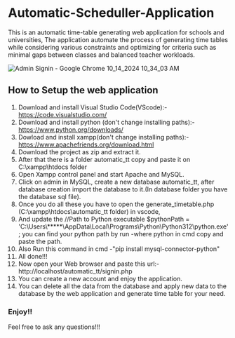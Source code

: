 # Automatic-Scheduller-Application
This is an automatic time-table generating web application for schools and universities,
The application automate the process of generating time tables while considering various constraints and optimizing for criteria such as minimal gaps between classes and balanced teacher workloads. 

![Admin Signin - Google Chrome 10_14_2024 10_34_03 AM](https://github.com/user-attachments/assets/dd40779d-18ca-4750-88f7-b944eff9585f)

## How to Setup the web application

1) Download and install Visual Studio Code(VScode):- https://code.visualstudio.com/
2) Download and install python (don't change installing paths):- https://www.python.org/downloads/
3) Dowload and install xampp(don't change installing paths):- https://www.apachefriends.org/download.html
4) Download the project as zip and extract it.
5) After that there is a folder automatic_tt copy and paste it on C:\xampp\htdocs folder
6) Open Xampp control panel and start Apache and MySQL.
7) Click on admin in MySQL, create a new database automatic_tt, after database creation import the database to it.(In database folder you have the database sql file).
8) Once you do all these you have to open the generate_timetable.php (C:\xampp\htdocs\automatic_tt folder) in vscode,
9) And update the //Path to Python executable $pythonPath = 'C:\\Users\\*****\AppData\\Local\\Programs\\Python\\Python312\\python.exe'; you can find your python path by run -where python in cmd copy and paste the path.
10) Also Run this command in cmd -"pip install mysql-connector-python"
11) All done!!!
12) Now open your Web browser and paste this url:- http://localhost/automatic_tt/signin.php
13) You can create a new account and enjoy the application.
14) You can delete all the data from the database and apply new data to the database by the web application and generate time table for your need.

### Enjoy!!
Feel free to ask any questions!!!
